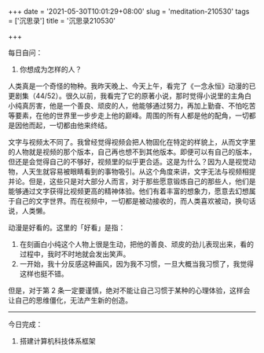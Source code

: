 +++
date = '2021-05-30T10:01:29+08:00'
slug = 'meditation-210530'
tags = ['沉思录']
title = '沉思录210530'

+++

每日自问：

1. 你想成为怎样的人？

人类真是一个奇怪的物种。我昨天晚上、今天上午，看完了《一念永恒》动漫的已更剧集（44/52）。很久以前，我看完了它的原著小说，那时觉得小说里的主角白小纯真厉害，他是一个善良、顽皮的人，他能够通过努力，再加上勤奋、不怕吃苦等要素，在他的世界里一步步走上他的巅峰。周围的所有人都是他的配角，一切都是因他而起，一切都由他来终结。

文字与视频太不同了。我曾经觉得视频会把人物固化在特定的样貌上，从而文字里的人物就是视频的那个版本，自己再也想不到其他版本。即便可以有自己的版本，但还是会觉得自己的不够好，视频里的似乎更合适。这是为什么？因为人是视觉动物，人天生就容易被眼睛看到的事物吸引。从这个角度来讲，文字无法与视频相提并论。但是，这些只是对大部分人而言，对于那些愿意锻炼自己的那些人，他们是能够通过文字获得比视频更高的精神体验。他们有着丰富的想象力，愿意去幻想属于自己的文字世界。而在视频中，一切都是被动接收的，而人类喜欢被动，换句话说，人类懒。

动漫是好看的。这里的「好看」是指：

1. 在刻画白小纯这个人物上很是生动，把他的善良、顽皮的劲儿表现出来，看的过程中，我时不时地就会发出笑声。
2. 一开始，我十分反感这种画风，因为我不习惯，一旦大概当我习惯了，我觉得这样也挺不错。

但是，对于第 2 条一定要谨慎，绝对不能让自己习惯于某种的心理体验，这样会让自己的思维僵化，无法产生新的创造。

---

今日完成：

1. 搭建计算机科技体系框架
